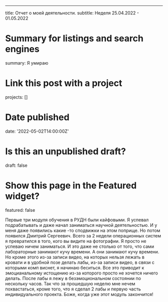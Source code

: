 ---
title: Отчет о моей деятельности.
subtitle: Неделя 25.04.2022 - 01.05.2022

# Summary for listings and search engines
summary: Я умираю

# Link this post with a project
projects: []

# Date published
date: '2022-05-02T14:00:00Z'

# Is this an unpublished draft?
draft: false

# Show this page in the Featured widget?
featured: false

Первые три модуля обучения в РУДН были кайфовыми. Я успевал подрабатывать и даже начал заниматься научной деятельностью. И у меня даже появились какие -то сподвижки на этом поприще. Но потом появился Дмитрий Сергеевич. Всего за 2 недели операционных систем я превратился в того, кого вы видите на фотографии. Я просто не успеваю ничем заниматься. И это даже не столько от того, что сами лабораторные занимают кучу времени. А они занимают кучу времени. Но кроме этого из-за записи видео, на которых нельзя лежать в кровати и в удобной позе делать лабы, из-за записи видео, в связи с которыми комп виснет, я начинаю беситься. Все это приводит к эмоцианальному истощению из-за которого просто не хочется ничего делать. После лабы я лежу в безэмоциональном состоянии по нескольку часов. Так что за прошедшую неделю мне нечем похвастаться, кроме того, что я сделал 2 лабы и первую часть индивидуального проекта. Боже, когда уже этот модуль закончится!
